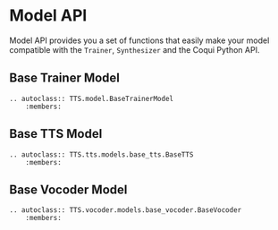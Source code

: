 # Model API
Model API provides you a set of functions that easily make your model compatible with the `Trainer`,
`Synthesizer` and the Coqui Python API.

## Base Trainer Model

```{eval-rst}
.. autoclass:: TTS.model.BaseTrainerModel
    :members:
```

## Base TTS Model

```{eval-rst}
.. autoclass:: TTS.tts.models.base_tts.BaseTTS
    :members:
```

## Base Vocoder Model

```{eval-rst}
.. autoclass:: TTS.vocoder.models.base_vocoder.BaseVocoder
    :members:
```
